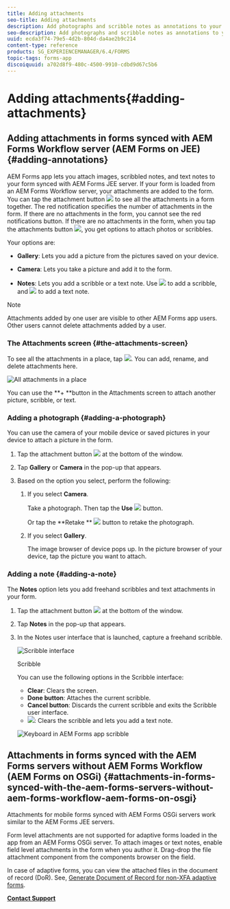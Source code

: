 ```yaml
---
title: Adding attachments
seo-title: Adding attachments
description: Add photographs and scribble notes as annotations to your task in the AEM Forms app
seo-description: Add photographs and scribble notes as annotations to your task in the AEM Forms app
uuid: ecda3f74-79e5-4d2b-804d-da4ae2b9c214
content-type: reference
products: SG_EXPERIENCEMANAGER/6.4/FORMS
topic-tags: forms-app
discoiquuid: a702d8f9-480c-4500-9910-cdbd9d67c5b6
---
```


# Adding attachments{#adding-attachments}

## Adding attachments in forms synced with AEM Forms Workflow server (AEM Forms on JEE) {#adding-annotations}

AEM Forms app lets you attach images, scribbled notes, and text notes to your form synced with AEM Forms JEE server. If your form is loaded from an AEM Forms Workflow server, your attachments are added to the form. You can tap the attachment button ![](assets/attachments-app.png) to see all the attachments in a form together. The red notification specifies the number of attachments in the form. If there are no attachments in the form, you cannot see the red notifications button. If there are no attachments in the form, when you tap the attachments button ![](assets/attch.png), you get options to attach photos or scribbles.

Your options are:

* **Gallery**: Lets you add a picture from the pictures saved on your device.  

* **Camera**: Lets you take a picture and add it to the form.  

* **Notes**: Lets you add a scribble or a text note. Use ![](assets/scribble.png) to add a scribble, and ![](assets/keyboard.png) to add a text note.

>[!NOTE]
>
>Attachments added by one user are visible to other AEM Forms app users. Other users cannot delete attachments added by a user. 
>

### The Attachments screen {#the-attachments-screen}

To see all the attachments in a place, tap ![](assets/attachments-app.png). You can add, rename, and delete attachments here. 

![All attachments in a place](assets/attachments-screen.png)

You can use the **+ **button in the Attachments screen to attach another picture, scribble, or text.

### Adding a photograph {#adding-a-photograph}

You can use the camera of your mobile device or saved pictures in your device to attach a picture in the form.

1. Tap the attachment button ![](assets/attch.png) at the bottom of the window.
1. Tap **Gallery** or **Camera** in the pop-up that appears. 
1. Based on the option you select, perform the following:

    1. If you select **Camera**.

       Take a photograph. Then tap the **Use** ![](assets/use-pic.png) button.

       Or tap the **Retake ** ![](assets/retake.png) button to retake the photograph.
    
    1. If you select **Gallery**.

       The image browser of device pops up. In the picture browser of your device, tap the picture you want to attach.

### Adding a note {#adding-a-note}

The **Notes** option lets you add freehand scribbles and text attachments in your form.

1. Tap the attachment button ![](assets/attch.png) at the bottom of the window.
1. Tap **Notes** in the pop-up that appears.
1. In the Notes user interface that is launched, capture a freehand scribble.

   ![Scribble interface](assets/scribble-ui.png)

   Scribble

   You can use the following options in the Scribble interface:

    * **Clear**: Clears the screen.
    * **Done button**: Attaches the current scribble.
    * **Cancel button**: Discards the current scribble and exits the Scribble user interface.
    * ![](assets/keyboard.png): Clears the scribble and lets you add a text note.

   ![Keyboard in AEM Forms app scribble](assets/keyboard-inapp.png)

## Attachments in forms synced with the AEM Forms servers without AEM Forms Workflow (AEM Forms on OSGi) {#attachments-in-forms-synced-with-the-aem-forms-servers-without-aem-forms-workflow-aem-forms-on-osgi}

Attachments for mobile forms synced with AEM Forms OSGi servers work similar to the AEM Forms JEE servers.

Form level attachments are not supported for adaptive forms loaded in the app from an AEM Forms OSGi server. To attach images or text notes, enable field level attachments in the form when you author it. Drag-drop the file attachment component from the components browser on the field.

In case of adaptive forms, you can view the attached files in the document of record (DoR). See, [Generate Document of Record for non-XFA adaptive forms](../../forms/using/generate-document-of-record-for-non-xfa-based-adaptive-forms.md).

[**Contact Support**](https://www.adobe.com/account/sign-in.supportportal.html)
